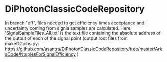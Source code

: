 # DiPhotonClassicCodeRepository
In branch "eff", files needed to get efficiency times acceptance and uncertainty coming from signla samples are calculated. 
Here 'SignalSampleFiles_All.txt' is the text file containing the absolute address of the
output of each of the signal point (output root files from makeGGjobs.py:
https://github.com/asantra/DiPhotonClassicCodeRepository/tree/master/ArkaCode/NtuplesForSignalEfficiency )
